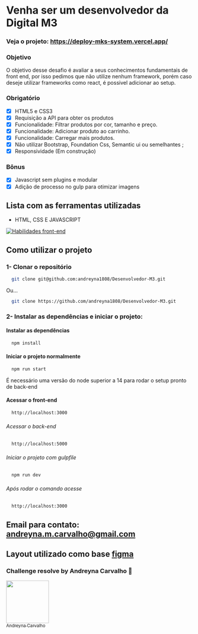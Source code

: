 # Venha ser um desenvolvedor da Digital M3

### Veja o projeto: https://deploy-mks-system.vercel.app/

### Objetivo

O objetivo desse desafio é avaliar a seus conhecimentos fundamentais de front end, por isso pedimos que não utilize nenhum framework, porém caso deseje utilizar frameworks como react, é possivel adicionar ao setup.
### Obrigatório

- [x] HTML5 e CSS3
- [x] Requisição a API para obter os produtos
- [x] Funcionalidade: Filtrar produtos por cor, tamanho e preço.
- [x] Funcionalidade: Adicionar produto ao carrinho.
- [x] Funcionalidade: Carregar mais produtos.
- [x] Não utilizar Bootstrap, Foundation Css, Semantic ui ou semelhantes ;
- [x] Responsividade (Em construção)

### Bônus

- [x] Javascript sem plugins e modular
- [x] Adição de processo no gulp para otimizar imagens
## Lista com as ferramentas utilizadas

- HTML, CSS E JAVASCRIPT

[![Habilidades front-end](https://skillicons.dev/icons?i=html,css,js)](https://skillicons.dev)

## Como utilizar o projeto

### 1- Clonar o repositório

```bash
  git clone git@github.com:andreyna1808/Desenvolvedor-M3.git
```
  
   Ou...
   
```bash
  git clone https://github.com/andreyna1808/Desenvolvedor-M3.git
```

### 2- Instalar as dependências e iniciar o projeto:

 #### Instalar as dependências
 
```bash
  npm install
```

 #### Iniciar o projeto normalmente
 
```bash
  npm run start
```

É necessário uma versão do node superior a 14 para rodar o setup pronto de back-end

 #### Acessar o front-end

```bash
  http://localhost:3000
```

 ###### Acessar o back-end

```bash
  http://localhost:5000
```

###### Iniciar o projeto com gulpfile
 
```bash
  npm run dev
```

 ###### Após rodar o comando acesse

```bash
  http://localhost:3000
```

## Email para contato: andreyna.m.carvalho@gmail.com

## Layout utilizado como base [figma](https://www.figma.com/file/hPfcV6VClVfkHCtje9997Q/Desafio-m3?node-id=0%3A1)

### Challenge resolve by Andreyna Carvalho 🤗


[<img src="https://avatars.githubusercontent.com/u/87716793?v=4" width=115><br><sub>Andreyna Carvalho</sub>](https://github.com/andreyna1808)
  

